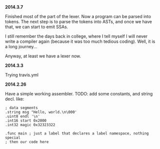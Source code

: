 **2014.3.7**

Finished most of the part of the lexer. Now a program can be parsed into tokens.
The next step is to parse the tokens into ASTs, and once we have that, we can
start to emit SSAs.

I still remember the days back in college, where I tell myself I will never
write a compiler again (because it was too much tedious coding). Well, it is a 
long journey...

Anyway, at least we have a lexer now.

**2014.3.3**

Trying travis.yml

**2014.2.26**

Have a simple working assembler. TODO: add some constants, and string decl. like:

    ; data segments
    .string msg "Hello, world.\n\000'
    .uint8 endl '\n'
    .int16 start 0x2000
    .int32 magic 0x32323322

    .func main ; just a label that declares a label namespace, nothing special
    ; then our code here

